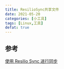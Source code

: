 ```yaml
---
title: ResilioSync共享文件
date: 2021-05-20
categories: [小工具]
tags: [Linux,工具]
defat: true
---
```


## 参考

[使用 Resilio Sync 进行同步](http://shuokay.com/2017/03/07/resilio-sync/)